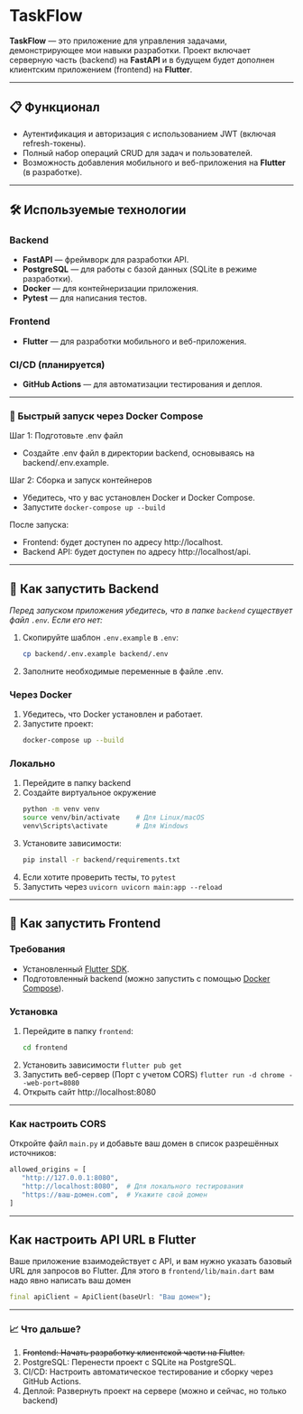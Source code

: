 # TaskFlow

**TaskFlow** — это приложение для управления задачами, демонстрирующее мои навыки разработки. Проект включает серверную часть (backend) на **FastAPI** и в будущем будет дополнен клиентским приложением (frontend) на **Flutter**.

---

## 📋 Функционал

- Аутентификация и авторизация с использованием JWT (включая refresh-токены).
- Полный набор операций CRUD для задач и пользователей.
- Возможность добавления мобильного и веб-приложения на **Flutter** (в разработке).

---

## 🛠 Используемые технологии

### Backend
- **FastAPI** — фреймворк для разработки API.
- **PostgreSQL** — для работы с базой данных (SQLite в режиме разработки).
- **Docker** — для контейнеризации приложения.
- **Pytest** — для написания тестов.

### Frontend
- **Flutter** — для разработки мобильного и веб-приложения.

### CI/CD (планируется)
- **GitHub Actions** — для автоматизации тестирования и деплоя.

---

### 🚀 Быстрый запуск через Docker Compose
Шаг 1: Подготовьте .env файл
- Создайте .env файл в директории backend, основываясь на backend/.env.example.
  
Шаг 2: Сборка и запуск контейнеров
- Убедитесь, что у вас установлен Docker и Docker Compose.
- Запустите `docker-compose up --build`
  
После запуска:
- Frontend: будет доступен по адресу http://localhost.
- Backend API: будет доступен по адресу http://localhost/api.
  
---

## 🚀 Как запустить Backend

*Перед запуском приложения убедитесь, что в папке `backend` существует файл `.env`. Если его нет:*
1. Скопируйте шаблон `.env.example` в `.env`:
   ```bash
   cp backend/.env.example backend/.env
2. Заполните необходимые переменные в файле .env.
   
### Через Docker
1. Убедитесь, что Docker установлен и работает.
2. Запустите проект:
   ```bash
   docker-compose up --build

### Локально
1. Перейдите в папку backend
2. Создайте виртуальное окружение
   ```bash
   python -m venv venv
   source venv/bin/activate    # Для Linux/macOS
   venv\Scripts\activate       # Для Windows
4. Установите зависимости:
   ```bash
   pip install -r backend/requirements.txt
5. Если хотите проверить тесты, то ```pytest```
6. Запустить через ```uvicorn uvicorn main:app --reload```

---

## 🚀 Как запустить Frontend
### Требования
- Установленный [Flutter SDK](https://flutter.dev/docs/get-started/install).
- Подготовленный backend (можно запустить с помощью [Docker Compose](../backend/README.md)).
### Установка
1. Перейдите в папку `frontend`:
   ```bash
   cd frontend
2. Установить зависимости ```flutter pub get```
3. Запустить веб-сервер (Порт с учетом CORS) ```flutter run -d chrome --web-port=8080```
4. Открыть сайт http://localhost:8080

---

### Как настроить CORS

Откройте файл `main.py` и добавьте ваш домен в список разрешённых источников:

```python
allowed_origins = [
   "http://127.0.0.1:8080",
   "http://localhost:8080",  # Для локального тестирования
   "https://ваш-домен.com",  # Укажите свой домен
]
```

---

## Как настроить API URL в Flutter

Ваше приложение взаимодействует с API, и вам нужно указать базовый URL для запросов во Flutter.
Для этого в `frontend/lib/main.dart` вам надо явно написать ваш домен
```dart
final apiClient = ApiClient(baseUrl: "Ваш домен");
```

---

### **📈 Что дальше?**

1. ~~Frontend: Начать разработку клиентской части на Flutter.~~
2. PostgreSQL: Перенести проект с SQLite на PostgreSQL.
3. CI/CD: Настроить автоматическое тестирование и сборку через GitHub Actions.
4. Деплой: Развернуть проект на сервере (можно и сейчас, но только backend)
